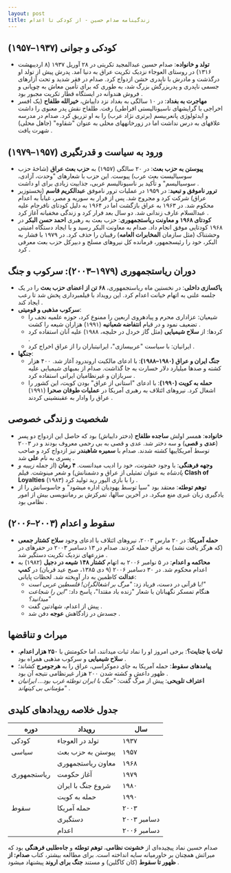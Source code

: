 ```yaml
---
layout: post
title: زندگینامه صدام حسین - از کودکی تا اعدام
---
```


## کودکی و جوانی (۱۹۳۷–۱۹۵۷)  
- **تولد و خانواده**: صدام حسین عبدالمجید تکریتی در ۲۸ آوریل ۱۹۳۷ (۸ اردیبهشت ۱۳۱۶) در روستای العوجاء نزدیک تکریت عراق به دنیا آمد. پدرش پیش از تولد او درگذشت و مادرش با ناپدری خشن ازدواج کرد. صدام در فقر شدید و تحت آزارهای جسمی ناپدری و پدربزرگش بزرگ شد، به طوری که برای تأمین معاش به چوپانی و فروش هندوانه در ایستگاه قطار تکریت مجبور بود .  
- **مهاجرت به بغداد**: در ۱۰ سالگی به بغداد نزد داییاش، **خیرالله طلفاح** (یک افسر اخراجی با گرایشهای ناسیونالیستی افراطی) رفت. طلفاح نقش پدر معنوی را داشت و ایدئولوژی پانعربیسم (برتری نژاد عرب) را به او تزریق کرد. صدام در مدرسه علاقهای به درس نداشت اما در زورخانههای محلی به عنوان "شقاوه" (جاهل محلی) شهرت یافت .  

## ورود به سیاست و قدرتگیری (۱۹۵۷–۱۹۷۹)  
- **پیوستن به حزب بعث**: در ۲۰ سالگی (۱۹۵۷) به **حزب بعث عراق** (شاخهٔ حزب سوسیالیست بعث عرب) پیوست. این حزب با شعارهای "وحدت، آزادی، سوسیالیسم" و تأکید بر ناسیونالیسم عربی، جذابیت زیادی برای او داشت .  
- **ترور ناموفق و تبعید**: در ۱۹۵۹ در عملیات ترور ناموفق **عبدالکریم قاسم** (نخستوزیر عراق) شرکت کرد و مجروح شد. پس از فرار به سوریه و مصر، غیاباً به اعدام محکوم شد. در ۱۹۶۳ به عراق بازگشت اما در ۱۹۶۴ به دلیل کودتای نافرجام علیه عبدالسلام عارف زندانی شد. دو سال بعد فرار کرد و زندگی مخفیانه آغاز کرد .  
- **کودتای ۱۹۶۸ و معاونت ریاستجمهوری**: حزب بعث به رهبری **احمد حسن البکر** در ۱۹۶۸ کودتایی موفق انجام داد. صدام به معاونت البکر رسید و با ایجاد دستگاه امنیتی وحشتناک (مثل سازمان **المخابرات العامه**) رقیبان را حذف کرد. در ۱۹۷۹ با فشار به البکر، خود را رئیسجمهور، فرمانده کل نیروهای مسلح و دبیرکل حزب بعث معرفی کرد .  

## دوران ریاستجمهوری (۱۹۷۹–۲۰۰۳): سرکوب و جنگ  
- **پاکسازی داخلی**: در نخستین ماه ریاستجمهوری، **۶۸ تن از اعضای حزب بعث** را در یک جلسه علنی به اتهام خیانت اعدام کرد. این رویداد با فیلمبرداری پخش شد تا رعب ایجاد کند .  
- **سرکوب مذهبی و قومیتی**:  
  - شیعیان: عزاداری محرم و پیادهروی اربعین را ممنوع کرد، حوزه علمیه نجف را تضعیف نمود و در قیام **انتفاضه شعبانیه** (۱۹۹۱) هزاران شیعه را کشت .  
  - کردها: از **سلاح شیمیایی** (مثل گاز خردل در حلبچه، ۱۹۸۸) علیه آنان استفاده کرد .  
  - ایرانیان: با سیاست "عربیسازی"، ایرانیتباران را از عراق اخراج کرد .  
- **جنگها**:  
  - **جنگ ایران و عراق (۱۹۸۰–۱۹۸۸)**: با ادعای مالکیت اروندرود آغاز شد. ۴۰۰ هزار کشته و صدها میلیارد دلار خسارت به جا گذاشت. صدام از بمبهای شیمیایی علیه سربازان و غیرنظامیان ایرانی استفاده کرد .  
  - **حمله به کویت (۱۹۹۰)**: با ادعای "استانی از عراق" بودن کویت، این کشور را اشغال کرد. نیروهای ائتلاف به رهبری آمریکا در **عملیات طوفان صحرا** (۱۹۹۱) عراق را وادار به عقبنشینی کردند .  

## شخصیت و زندگی خصوصی  
- **خانواده**: همسر اولش **ساجده طلفاح** (دختر داییاش) بود که حاصل این ازدواج دو پسر (**عدی** و **قصی**) و سه دختر شد. عدی و قصی به بی رحمی معروف بودند و در ۲۰۰۳ توسط آمریکاییها کشته شدند. صدام با **سمیره شاهبندر** نیز ازدواج کرد و صاحب پسری به نام **علی** شد .  
- **وجهه فرهنگی**: با وجود خشونت، خود را ادیب میدانست. **۴ رمان** (از جمله *زبیبه و پادشاه* به عنوان تمثیلی از عراق و دشمنانش) و شعر مینوشت. فیلم **Clash of Loyalties** (۱۹۸۳) را با بازی الیور رید تولید کرد .  
- **توهم توطئه**: معتقد بود "سیا توسط یهودیان اداره میشود" و جاسوسانش را از یادگیری زبان عبری منع میکرد. در آخرین سالها، تمرکزش بر رماننویسی بیش از امور نظامی بود .  

## سقوط و اعدام (۲۰۰۳–۲۰۰۶)  
- **حمله آمریکا**: در ۲۰ مارس ۲۰۰۳، نیروهای ائتلاف با ادعای وجود **سلاح کشتار جمعی** (که هرگز یافت نشد) به عراق حمله کردند. صدام در ۱۳ دسامبر ۲۰۰۳ در حفرهای در مزرعهای نزدیک تکریت دستگیر شد .  
- **محاکمه و اعدام**: در ۵ نوامبر ۲۰۰۶ به اتهام **کشتار ۱۴۸ شیعه در دجیل** (۱۹۸۲) به اعدام محکوم شد. در ۳۰ دسامبر ۲۰۰۶ (۹ دی ۱۳۸۵، صبح عید قربان) در **کمپ عدالت** کاظمین به دار آویخته شد. لحظات پایانی:  
  - با قرآنی در دست، فریاد زد: *"مرگ بر اشغالگران! فلسطین عربی است!"*  
  - هنگام تمسکر نگهبانان با شعار "زنده باد مقتدا"، پاسخ داد: *"این را شجاعت میدانید؟"*  
  - پیش از اعدام، شهادتین گفت .  
  - جسدش در زادگاهش **عوجه** دفن شد .  

## میراث و تناقضها  
- **ثبات یا جنایت؟**: برخی امروز او را نماد ثبات میدانند، اما حکومتش با **۲۵۰ هزار اعدام**، **سلاح شیمیایی** و سرکوب مذهبی همراه بود .  
- **پیامدهای سقوط**: حمله آمریکا به جای دموکراسی، عراق را به **هرجومرج** کشاند؛ ظهور داعش و کشته شدن ۲۰۰ هزار غیرنظامی نتیجه آن بود .  
- **اعتراف تلویحی**: پیش از مرگ گفت: *"جنگ با ایران توطئه غرب بود... ایرانیان مؤمنانی بی کینهاند"* .  

## جدول خلاصه رویدادهای کلیدی  

| **دوره**      | **رویداد**                     | **سال**        |  
|---------------|--------------------------------|---------------|  
| کودکی         | تولد در العوجاء               | ۱۹۳۷          |  
| سیاسی         | پیوستن به حزب بعث             | ۱۹۵۷          |  
|               | معاون ریاستجمهوری            | ۱۹۶۸          |  
| ریاستجمهوری  | آغاز حکومت                    | ۱۹۷۹          |  
|               | شروع جنگ با ایران             | ۱۹۸۰          |  
|               | حمله به کویت                  | ۱۹۹۰          |  
| سقوط          | حمله آمریکا                   | ۲۰۰۳          |  
|               | دستگیری                       | دسامبر ۲۰۰۳  |  
|               | اعدام                         | دسامبر ۲۰۰۶  |  

صدام حسین نماد پیچیده‌ای از **خشونت نظامی**، **توهم توطئه** و **جاه‌طلبی فرهنگی** بود که میراثش همچنان بر خاورمیانه سایه انداخته است. برای مطالعه بیشتر، کتاب **صدام: از ظهور تا سقوط** (کان کاگلین) و مستند **جنگ برای اروند** پیشنهاد میشود .
